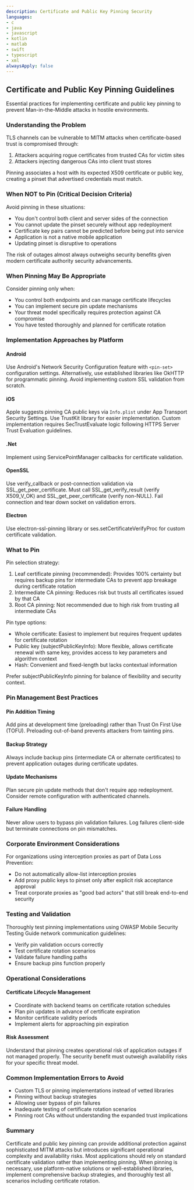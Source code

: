 ```yaml
---
description: Certificate and Public Key Pinning Security
languages:
- c
- java
- javascript
- kotlin
- matlab
- swift
- typescript
- xml
alwaysApply: false
---
```


## Certificate and Public Key Pinning Guidelines

Essential practices for implementing certificate and public key pinning to prevent Man-in-the-Middle attacks in hostile environments.

### Understanding the Problem

TLS channels can be vulnerable to MITM attacks when certificate-based trust is compromised through:
1. Attackers acquiring rogue certificates from trusted CAs for victim sites
2. Attackers injecting dangerous CAs into client trust stores

Pinning associates a host with its expected X509 certificate or public key, creating a pinset that advertised credentials must match.

### When NOT to Pin (Critical Decision Criteria)

Avoid pinning in these situations:
- You don't control both client and server sides of the connection
- You cannot update the pinset securely without app redeployment
- Certificate key pairs cannot be predicted before being put into service
- Application is not a native mobile application
- Updating pinset is disruptive to operations

The risk of outages almost always outweighs security benefits given modern certificate authority security advancements.

### When Pinning May Be Appropriate

Consider pinning only when:
- You control both endpoints and can manage certificate lifecycles
- You can implement secure pin update mechanisms
- Your threat model specifically requires protection against CA compromise
- You have tested thoroughly and planned for certificate rotation

### Implementation Approaches by Platform

#### Android
Use Android's Network Security Configuration feature with `<pin-set>` configuration settings. Alternatively, use established libraries like OkHTTP for programmatic pinning. Avoid implementing custom SSL validation from scratch.

#### iOS
Apple suggests pinning CA public keys via `Info.plist` under App Transport Security Settings. Use TrustKit library for easier implementation. Custom implementation requires SecTrustEvaluate logic following HTTPS Server Trust Evaluation guidelines.

#### .Net
Implement using ServicePointManager callbacks for certificate validation.

#### OpenSSL
Use verify_callback or post-connection validation via SSL_get_peer_certificate. Must call SSL_get_verify_result (verify X509_V_OK) and SSL_get_peer_certificate (verify non-NULL). Fail connection and tear down socket on validation errors.

#### Electron
Use electron-ssl-pinning library or ses.setCertificateVerifyProc for custom certificate validation.

### What to Pin

Pin selection strategy:
1. Leaf certificate pinning (recommended): Provides 100% certainty but requires backup pins for intermediate CAs to prevent app breakage during certificate rotation
2. Intermediate CA pinning: Reduces risk but trusts all certificates issued by that CA
3. Root CA pinning: Not recommended due to high risk from trusting all intermediate CAs

Pin type options:
- Whole certificate: Easiest to implement but requires frequent updates for certificate rotation
- Public key (subjectPublicKeyInfo): More flexible, allows certificate renewal with same key, provides access to key parameters and algorithm context
- Hash: Convenient and fixed-length but lacks contextual information

Prefer subjectPublicKeyInfo pinning for balance of flexibility and security context.

### Pin Management Best Practices

#### Pin Addition Timing
Add pins at development time (preloading) rather than Trust On First Use (TOFU). Preloading out-of-band prevents attackers from tainting pins.

#### Backup Strategy
Always include backup pins (intermediate CA or alternate certificates) to prevent application outages during certificate updates.

#### Update Mechanisms
Plan secure pin update methods that don't require app redeployment. Consider remote configuration with authenticated channels.

#### Failure Handling
Never allow users to bypass pin validation failures. Log failures client-side but terminate connections on pin mismatches.

### Corporate Environment Considerations

For organizations using interception proxies as part of Data Loss Prevention:
- Do not automatically allow-list interception proxies
- Add proxy public keys to pinset only after explicit risk acceptance approval
- Treat corporate proxies as "good bad actors" that still break end-to-end security

### Testing and Validation

Thoroughly test pinning implementations using OWASP Mobile Security Testing Guide network communication guidelines:
- Verify pin validation occurs correctly
- Test certificate rotation scenarios
- Validate failure handling paths
- Ensure backup pins function properly

### Operational Considerations

#### Certificate Lifecycle Management
- Coordinate with backend teams on certificate rotation schedules
- Plan pin updates in advance of certificate expiration
- Monitor certificate validity periods
- Implement alerts for approaching pin expiration

#### Risk Assessment
Understand that pinning creates operational risk of application outages if not managed properly. The security benefit must outweigh availability risks for your specific threat model.

### Common Implementation Errors to Avoid

- Custom TLS or pinning implementations instead of vetted libraries
- Pinning without backup strategies
- Allowing user bypass of pin failures
- Inadequate testing of certificate rotation scenarios
- Pinning root CAs without understanding the expanded trust implications

### Summary

Certificate and public key pinning can provide additional protection against sophisticated MITM attacks but introduces significant operational complexity and availability risks. Most applications should rely on standard certificate validation rather than implementing pinning. When pinning is necessary, use platform-native solutions or well-established libraries, implement comprehensive backup strategies, and thoroughly test all scenarios including certificate rotation.